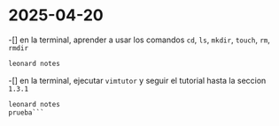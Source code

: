 # 2025-04-20

-[] en la terminal, aprender a usar los comandos `cd`, `ls`, `mkdir`, `touch`,
`rm`, `rmdir`

```md
leonard notes
```

-[] en la terminal, ejecutar `vimtutor` y seguir el tutorial hasta la seccion `1.3.1`

````md
leonard notes
prueba```
````
